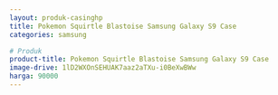 ```yaml
---
layout: produk-casinghp
title: Pokemon Squirtle Blastoise Samsung Galaxy S9 Case
categories: samsung

# Produk
product-title: Pokemon Squirtle Blastoise Samsung Galaxy S9 Case
image-drive: 1lD2WXOnSEHUAK7aaz2aTXu-i0BeXwBWw
harga: 90000
---
```

